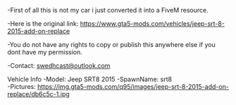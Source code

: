 -First of all this is not my car i just converted it into a FiveM resource.  

-Here is the original link: https://www.gta5-mods.com/vehicles/jeep-srt-8-2015-add-on-replace 

-You do not have any rights to copy or publish this anywhere else if you dont have my permission. 

-Contact: swedhcast@outlook.com

Vehicle Info
-Model: Jeep SRT8 2015
-SpawnName: srt8    
-Pictures: https://img.gta5-mods.com/q95/images/jeep-srt-8-2015-add-on-replace/db6c5c-1.jpg
